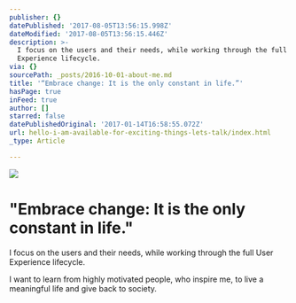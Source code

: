 ```yaml
---
publisher: {}
datePublished: '2017-08-05T13:56:15.998Z'
dateModified: '2017-08-05T13:56:15.446Z'
description: >-
  I focus on the users and their needs, while working through the full User
  Experience lifecycle.
via: {}
sourcePath: _posts/2016-10-01-about-me.md
title: '“Embrace change: It is the only constant in life.”'
hasPage: true
inFeed: true
author: []
starred: false
datePublishedOriginal: '2017-01-14T16:58:55.072Z'
url: hello-i-am-available-for-exciting-things-lets-talk/index.html
_type: Article

---
```

![](https://the-grid-user-content.s3-us-west-2.amazonaws.com/7f1b5246-0d44-4d45-8048-0d6f0833fa5d.gif)

# "Embrace change: It is the only constant in life."

I focus on the users and their needs, while working through the full User Experience lifecycle.

I want to learn from highly motivated people, who inspire me, to live a meaningful life and give back to society.